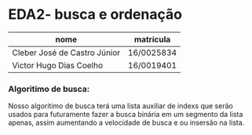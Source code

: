 # EDA2- busca e ordenação

nome | matrícula
-|-
Cleber José de Castro Júnior | 16/0025834
Victor Hugo Dias Coelho | 16/0019401

<h3>Algoritimo de busca:</h3>
  <p>Nosso algoritimo de busca terá uma lista auxiliar de indexs que serão usados para futuramente fazer a busca binária em um
  segmento da lista apenas, assim aumentando a velocidade de busca e ou insersão na lista.</p>
